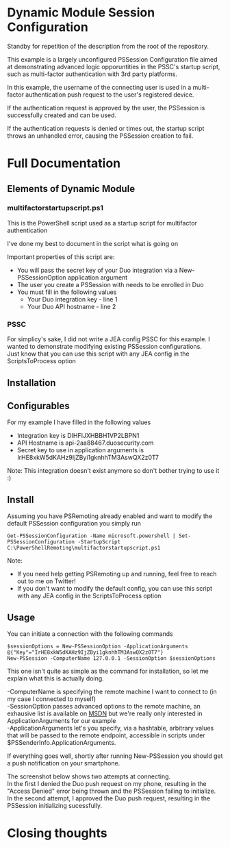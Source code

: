 # Dynamic Module Session Configuration
Standby for repetition of the description from the root of the repository.

This example is a largely unconfigured PSSession Configuration file aimed at demonstrating advanced logic opporuntities in the PSSC's startup script, such as multi-factor authentication with 3rd party platforms.

In this example, the username of the connecting user is used in a multi-factor authentication push request to the user's registered device.

If the authentication request is approved by the user, the PSSession is successfully created and can be used.

If the authentication requests is denied or times out, the startup script throws an unhandled error, causing the PSSession creation to fail.

# Full Documentation

## Elements of Dynamic Module

### multifactorstartupscript.ps1
This is the PowerShell script used as a startup script for multifactor authentication

I've done my best to document in the script what is going on

Important properties of this script are:

* You will pass the secret key of your Duo integration via a New-PSSessionOption application argument
* The user you create a PSSession with needs to be enrolled in Duo
* You must fill in the following values
    * Your Duo integration key - line 1
    * Your Duo API hostname - line 2


### PSSC
For simplicy's sake, I did not write a JEA config PSSC for this example. I wanted to demonstrate modifying existing PSSession configurations.  
Just know that you can use this script with any JEA config in the ScriptsToProcess option


## Installation

## Configurables 
For my example I have filled in the following values

* Integration key is DIHFIJXHBBH1VP2LBPN1
* API Hostname is api-2aa88467.duosecurity.com
* Secret key to use in application arguments is IrHE8xkW5dKAHz9IjZByi1gknhhTM3AswQX2z0T7

Note: This integration doesn't exist anymore so don't bother trying to use it :)

## Install
Assuming you have PSRemoting already enabled and want to modify the default PSSession configuration you simply run

    Get-PSSessionConfiguration -Name microsoft.powershell | Set-PSSessionConfiguration -StartupScript C:\PowerShellRemoting\multifactorstartupscript.ps1

Note:
* If you need help getting PSRemoting up and running, feel free to reach out to me on Twitter!
* If you don't want to modify the default config, you can use this script with any JEA config in the ScriptsToProcess option
## Usage
You can initiate a connection with the following commands

    $sessionOptions = New-PSSessionOption -ApplicationArguments @{"Key"="IrHE8xkW5dKAHz9IjZByi1gknhhTM3AswQX2z0T7"}
    New-PSSession -ComputerName 127.0.0.1 -SessionOption $sessionOptions

This one isn't quite as simple as the command for installation, so let me explain what this is actually doing.

-ComputerName is specifying the remote machine I want to connect to (in my case I connected to myself)  
-SessionOption passes advanced options to the remote machine, an exhausive list is available on [MSDN](https://msdn.microsoft.com/en-us/powershell/reference/5.1/microsoft.powershell.core/new-pssessionoption) but we're really only interested in ApplicationArguments for our example  
-ApplicationArguments let's you specify, via a hashtable, arbitrary values that will be passed to the remote endpoint, accessible in scripts under $PSSenderInfo.ApplicationArguments.<HashTableKey>  

If everything goes well, shortly after running New-PSSession you should get a push notification on your smartphone.

The screenshot below shows two attempts at connecting.  
In the first I denied the Duo push request on my phone, resulting in the "Access Denied" error being thrown and the PSSession failing to initialize.  
In the second attempt, I approved the Duo push request, resulting in the PSSession initializing sucessfully.

# Closing thoughts

